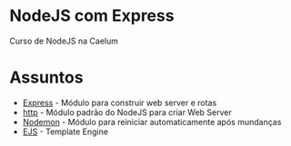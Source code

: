 # NodeJS com Express
Curso de NodeJS na Caelum

# Assuntos
* [Express](https://expressjs.com/) - Módulo para construir web server e rotas
* [http](https://nodejs.org/api/http.html) - Módulo padrão do NodeJS para criar Web Server
* [Nodemon](https://nodemon.io/) - Módulo para reiniciar automaticamente após mundanças
* [EJS](https://ejs.co/) - Template Engine